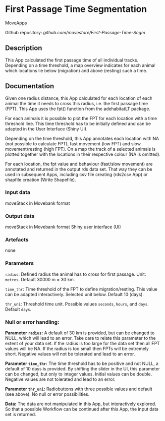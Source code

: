 # First Passage Time Segmentation

MoveApps

Github repository: *github.com/movestore/First-Passage-Time-Segm*

## Description
This App calculated the first passage time of all individual tracks. Depending on a time threshold, a map overview indicates for each animal which locations lie below (migration) and above (resting) such a time.

## Documentation
Given one radius distance, this App calculated for each location of each animal the time it needs to cross this radius, i.e. the first passage time (FPT). This App uses the fpt() function from the adehabitatLT package.

For each animals it is possible to plot the FPT for each location with a time threshold line. This time threshold has to be initially defined and can be adapted in the User Interface (Shiny UI).

Depending on the time threshold, this App annotates each location with NA (not possible to calculate FPT), fast movement (low FPT) and slow movement/resting (high FPT). On a map the track of a selected animals is plotted together with the locations in their respective colour (NA is omitted).

For each location, the fpt value and behaviour (fast/slow movement) are annotated and returned in the output rds data set. That way they can be used in subsequent Apps, including csv file creating (rds2csv App) or shapfile creation (Write Shapefile).

### Input data
moveStack in Movebank format

### Output data
moveStack in Movebank format
Shiny user interface (UI)

### Artefacts
none

### Parameters 
`radius`: Defined radius the animal has to cross for first passage. Unit: `metres`. Default 30000 m = 30 km.

`time_thr`: Time threshold of the FPT to define migration/resting. This value can be adapted interactively. Selected unit below. Default 10 (days).

`thr_uni`: Threshold time unit. Possible values `seconds`, `hours`, and `days`. Default `days`.

### Null or error handling:
**Parameter `radius`:** A default of 30 km is provided, but can be changed to NULL, which will lead to an error. Take care to relate this parameter to the extent of your data set. If the radius is too large for the data set then all FPT values will be NA. If the radius is too small then FPTs will be extremely short. Negative values will not be tolerated and lead to an error.

**Parameter `time_thr`:** The time threshold has to be positive and not NULL, a default of 10 days is provided. By shifting the slider in the UI, this parameter can be changed, but only to integer values. Initial values can be double. Negative values are not tolerated and lead to an error.

**Parameter `thr_uni`:** Radiobuttons with three possible values and default (see above). No null or error possibilities.

**Data:** The data are not manipulated in this App, but interactively explored. So that a possible Workflow can be continued after this App, the input data set is returned.
